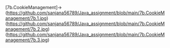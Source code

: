 [7b.CookieManagement]->(https://github.com/sanjana56789/Java_assignment/blob/main/7b.CookieManagement/7b.1.jpg)
(https://github.com/sanjana56789/Java_assignment/blob/main/7b.CookieManagement/7b.2.jpg)
(https://github.com/sanjana56789/Java_assignment/blob/main/7b.CookieManagement/7b.3.jpg)
